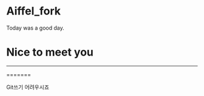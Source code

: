 # Aiffel_fork

Today was a good day.
# Nice to meet you   
------------------
=======

Git쓰기 어려우시죠

